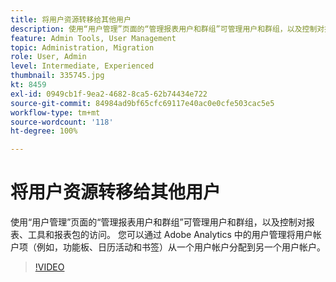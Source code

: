 ```yaml
---
title: 将用户资源转移给其他用户
description: 使用“用户管理”页面的“管理报表用户和群组”可管理用户和群组，以及控制对报表、工具和报表包的访问。 您可以通过 Adobe Analytics 中的用户管理将用户帐户项（例如，功能板、日历活动和书签）从一个用户帐户分配到另一个用户帐户。
feature: Admin Tools, User Management
topic: Administration, Migration
role: User, Admin
level: Intermediate, Experienced
thumbnail: 335745.jpg
kt: 8459
exl-id: 0949cb1f-9ea2-4682-8ca5-62b74434e722
source-git-commit: 84984ad9bf65cfc69117e40ac0e0cfe503cac5e5
workflow-type: tm+mt
source-wordcount: '118'
ht-degree: 100%

---
```


# 将用户资源转移给其他用户

使用“用户管理”页面的“管理报表用户和群组”可管理用户和群组，以及控制对报表、工具和报表包的访问。 您可以通过 Adobe Analytics 中的用户管理将用户帐户项（例如，功能板、日历活动和书签）从一个用户帐户分配到另一个用户帐户。

>[!VIDEO](https://video.tv.adobe.com/v/3418511/?quality=12&learn=on&captions=chi_hans)
